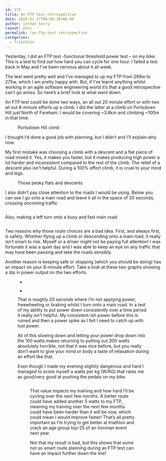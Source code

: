 ```yaml
---
id: 175
title: An FTP test retrospective
date: 2020-07-17T06:09:39+00:00
author: jordan_terry
layout: post
permalink: /an-ftp-test-retrospective
categories:
  - Triathlon
---
```

Yesterday, I did an FTP test -functional threshold power test &#8211; on my bike. This is a test to find out how hard you can cycle for one hour. I failed a test back in May and I&#8217;ve been nervous about it all week. 

The test went pretty well and I&#8217;ve managed to up my FTP from 266w to 275w, which I am pretty happy with. But, if I&#8217;ve learnt anything whilst working in an agile software engineering world it&#8217;s that a good retrospective can&#8217;t go amiss. So here&#8217;s a brief look at what went down.

An FTP test could be done two ways, an all out 20 minute effort or with two all out 8-minute efforts up a climb. I did the latter at a climb on Portsdown Hill just North of Fareham. I would be covering ~3.6km and climbing ~100m in that time. 

<div class="wp-block-image">
  <figure class="aligncenter size-large"><img src="{{ site.baseurl }}/wp-content/uploads/2020/07/Screenshot-2020-07-17-at-06.40.00-1024x421.webp" alt="" class="wp-image-176" srcset="{{ site.baseurl }}/wp-content/uploads/2020/07/Screenshot-2020-07-17-at-06.40.00-1024x421.webp 1024w, {{ site.baseurl }}/wp-content/uploads/2020/07/Screenshot-2020-07-17-at-06.40.00-300x123.webp 300w, {{ site.baseurl }}/wp-content/uploads/2020/07/Screenshot-2020-07-17-at-06.40.00-768x316.webp 768w, {{ site.baseurl }}/wp-content/uploads/2020/07/Screenshot-2020-07-17-at-06.40.00.webp 1358w" sizes="(max-width: 1024px) 100vw, 1024px" /><figcaption>Portsdown Hill climb</figcaption></figure>
</div>

I thought I&#8217;d done a good job with planning, but I didn&#8217;t and I’ll explain why now.&nbsp;

My first mistake was choosing a climb with a descent and a flat piece of road mixed it. Yes, it makes you faster, but it makes producing high power a lot harder and inconsistent compared to the rest of the climb. The relief of a descent also isn&#8217;t helpful. During a 100% effort climb, it is cruel to your mind and legs.

<div class="wp-block-image">
  <figure class="aligncenter size-large"><img src="{{ site.baseurl }}/wp-content/uploads/2020/07/Screenshot-2020-07-16-at-20.54.01.webp" alt="" class="wp-image-177" srcset="{{ site.baseurl }}/wp-content/uploads/2020/07/Screenshot-2020-07-16-at-20.54.01.webp 406w, {{ site.baseurl }}/wp-content/uploads/2020/07/Screenshot-2020-07-16-at-20.54.01-279x300.webp 279w" sizes="(max-width: 406px) 100vw, 406px" /><figcaption>Those pesky flats and descents</figcaption></figure>
</div>

I also didn&#8217;t pay close attention to the roads I would be using. Below you can see I go onto a main road and leave it all in the space of 30 seconds, crossing oncoming traffic.

<div class="wp-block-image">
  <figure class="aligncenter size-large"><img src="{{ site.baseurl }}/wp-content/uploads/2020/07/Screenshot-2020-07-16-at-21.04.37.webp" alt="" class="wp-image-178" srcset="{{ site.baseurl }}/wp-content/uploads/2020/07/Screenshot-2020-07-16-at-21.04.37.webp 716w, {{ site.baseurl }}/wp-content/uploads/2020/07/Screenshot-2020-07-16-at-21.04.37-300x184.webp 300w" sizes="(max-width: 716px) 100vw, 716px" /></figure>
</div>

Also, making a left turn onto a busy and fast main road:

<div class="wp-block-image">
  <figure class="aligncenter size-large"><img src="{{ site.baseurl }}/wp-content/uploads/2020/07/Screenshot-2020-07-16-at-21.03.26.webp" alt="" class="wp-image-179" srcset="{{ site.baseurl }}/wp-content/uploads/2020/07/Screenshot-2020-07-16-at-21.03.26.webp 376w, {{ site.baseurl }}/wp-content/uploads/2020/07/Screenshot-2020-07-16-at-21.03.26-291x300.webp 291w" sizes="(max-width: 376px) 100vw, 376px" /></figure>
</div>

Two reasons why those route choices are a bad idea. First, and always first, is safety. Whether flying up a climb or descending onto a main road, it really isn&#8217;t smart to risk. Myself or a driver might not be paying full attention! I was fortunate it was a quiet day and I was able to keep an eye on any traffic that may have been passing and take the roads sensibly.

Another reason is keeping safe or stopping (which you should be doing) has an impact on your 8-minute effort. Take a look at these two graphs showing a dip in power output on the two efforts.<figure class="wp-block-gallery columns-2 is-cropped">

<ul class="blocks-gallery-grid">
  <li class="blocks-gallery-item">
    <figure><img src="{{ site.baseurl }}/wp-content/uploads/2020/07/Screenshot-2020-07-16-at-21.14.18.webp" alt="" data-id="180" data-full-url="{{ site.baseurl }}/wp-content/uploads/2020/07/Screenshot-2020-07-16-at-21.14.18.webp" data-link="{{ site.baseurl }}/?attachment_id=180" class="wp-image-180" srcset="{{ site.baseurl }}/wp-content/uploads/2020/07/Screenshot-2020-07-16-at-21.14.18.webp 96w, {{ site.baseurl }}/wp-content/uploads/2020/07/Screenshot-2020-07-16-at-21.14.18-69x300.webp 69w" sizes="(max-width: 96px) 100vw, 96px" /></figure>
  </li>
  <li class="blocks-gallery-item">
    <figure><img src="{{ site.baseurl }}/wp-content/uploads/2020/07/Screenshot-2020-07-16-at-21.14.26.webp" alt="" data-id="181" data-full-url="{{ site.baseurl }}/wp-content/uploads/2020/07/Screenshot-2020-07-16-at-21.14.26.webp" data-link="{{ site.baseurl }}/?attachment_id=181" class="wp-image-181" /></figure>
  </li>
</ul>

That is roughly 20 seconds where I&#8217;m not applying power, freewheeling or braking whilst I turn onto a main road. In a test of my ability to put power down consistently over a time period it really isn&#8217;t helpful. My consistent-ish power before this is ruined and then a power spike as I felt I need to catch up with lost power.

All of this slowing down and letting your power drop down into the 100 watts makes returning to putting out 300 watts absolutely horrible, not that it was nice before, but you really don&#8217;t want to give your mind or body a taste of relaxation during an effort like that.

Even though I made my evening slightly dangerous and hard I managed to score myself a watts per kg (W/KG) that rates me as good/very good at pushing the pedals on my bike.<figure class="wp-block-image size-large">

<img src="{{ site.baseurl }}/wp-content/uploads/2020/07/Screenshot-2020-07-16-at-21.25.29-1024x140.webp" alt="" class="wp-image-182" srcset="{{ site.baseurl }}/wp-content/uploads/2020/07/Screenshot-2020-07-16-at-21.25.29-1024x140.webp 1024w, {{ site.baseurl }}/wp-content/uploads/2020/07/Screenshot-2020-07-16-at-21.25.29-300x41.webp 300w, {{ site.baseurl }}/wp-content/uploads/2020/07/Screenshot-2020-07-16-at-21.25.29-768x105.webp 768w, {{ site.baseurl }}/wp-content/uploads/2020/07/Screenshot-2020-07-16-at-21.25.29.webp 1504w" sizes="(max-width: 1024px) 100vw, 1024px" />

That value impacts my training and how hard I&#8217;ll be cycling over the next few months. A better route could have added another 5 watts to my FTP, meaning my training over the next few months could have been harder than it will be now, which could mean I would improve faster! That&#8217;s all pretty important as I&#8217;m trying to get better at triathlon and crack an age group top-25 of an Ironman event next year.&nbsp;

Not that my result is bad, but this shows that some not so smart route planning during an FTP test can have an impact further down the line!